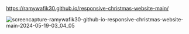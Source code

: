 


https://ramywafik30.github.io/responsive-christmas-website-main/



![screencapture-ramywafik30-github-io-responsive-christmas-website-main-2024-05-19-03_04_05](https://github.com/RamyWafik30/responsive-christmas-website-main/assets/148976373/9c88c720-d838-4f96-9013-2a8e9f26f49a)

